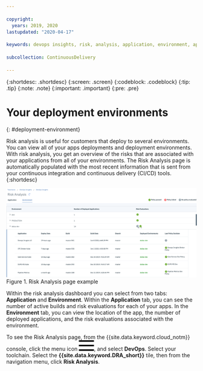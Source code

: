 ```yaml
---

copyright:
  years: 2019, 2020
lastupdated: "2020-04-17"

keywords: devops insights, risk, analysis, application, environment, app, dashboard

subcollection: ContinuousDelivery

---
```


{:shortdesc: .shortdesc}
{:screen: .screen}
{:codeblock: .codeblock}
{:tip: .tip}
{:note: .note}
{:important: .important}
{:pre: .pre}

# Your deployment environments
{: #deployment-environment}

Risk analysis is useful for customers that deploy to several environments. You can view all of your apps deployments and deployment environments. With risk analysis, you get an overview of the risks that are associated with your applications from all of your environments. The Risk Analysis page is automatically populated with the most recent information that is sent from your continuous integration and continuous delivery (CI/CD) tools. 
{:shortdesc}

![Deployment Risk analysis](images/DRA_risk_analysis.png "Risk Analysis page with the Environment tab selected") Figure 1. Risk Analysis page example

Within the risk analysis dashboard you can select from two tabs: **Application** and **Environment**. Within the **Application** tab, you can see the number of active builds and risk evaluations for each of your apps. In the **Environment** tab, you can view the location of the app, the number of deployed applications, and the risk evaluations associated with the environment.  

To see the Risk Analysis page, from the {{site.data.keyword.cloud_notm}} console, click the menu icon ![hamburger icon](images/icon_hamburger.svg), and select **DevOps**. Select your toolchain. Select the **{{site.data.keyword.DRA_short}}** tile, then from the navigation menu, click **Risk Analysis**.
